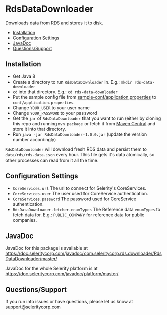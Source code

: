 # RdsDataDownloader

Downloads data from RDS and stores it to disk.

* [Installation](#installation)
* [Configuration Settings](#configuration-settings)
* [JavaDoc](#javadoc)
* [Questions/Support](#questionssupport)

## Installation

* Get Java 8
* Create a directory to run `RdsDataDownloader` in. E.g.: `mkdir rds-data-downloader`
* `cd` into that directory. E.g.: `cd rds-data-downloader`
* Put the sample config file from
  [sample-conf/application.properties](https://github.com/seleritycorp/RdsDataDownloader/tree/master/sample-conf/application.properties)
  to `conf/application.properties`.
* Change `YOUR_USER` to your user name
* Change `YOUR_PASSWORD` to your password
* Get the `jar` of `RdsDataDownloader` that you want to run (either by cloning this repo and running `mvn package`
  or fetch it from [Maven Central](https://repo1.maven.org/maven2/com/seleritycorp/rds/downloader/RdsDataDownloader)
  and store it into that directory.
* Run `java -jar RdsDataDownloader-1.0.0.jar` (update the version number accordingly)

`RdsDataDownloader` will download fresh RDS data and persist them to `data/rds/rds-data.json` every hour.
This file gets it's data atomically, so other processes can read from it all the time.

## Configuration Settings

* `CoreServices.url` The url to connect for Selerity's CoreServices. 
* `CoreServices.user` The user used for CoreService authentication.
* `CoreServices.password` The password used for CoreService authentication.
* `RdsDataDownloader.fetcher.enumTypes` The Reference data `enumTypes` to fetch data for. E.g.: `PUBLIC_COMPANY` for
  reference data for public companies.

## JavaDoc

JavaDoc for this package is available at https://doc.seleritycorp.com/javadoc/com.seleritycorp.rds.downloader/RdsDataDownloader/master/

JavaDoc for the whole Selerity platform is at https://doc.seleritycorp.com/javadoc/platform/master/

## Questions/Support

If you run into issues or have questions, please let us know at support@seleritycorp.com
